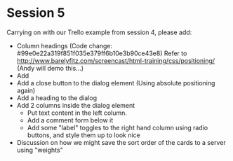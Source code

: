 # Session 5

Carrying on with our Trello example from session 4, please add:

- Column headings (Code change: #99e0e22a319f851f035e379ff6b10e3b90ce43e8)
  Refer to http://www.barelyfitz.com/screencast/html-training/css/positioning/
  (Andy will demo this...)
- Add <dialog> elements and open them on click
- Add a close button to the dialog element (Using absolute positioning again)
- Add a heading to the dialog
- Add 2 columns inside the dialog element
  - Put text content in the left column.
  - Add a comment form below it
  - Add some "label" toggles to the right hand column using radio buttons, and style them up to look nice
- Discussion on how we might save the sort order of the cards to a server using "weights"
